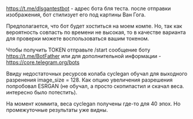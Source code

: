 https://t.me/dlsgantestbot - адрес бота бля теста. после отправки 
изображения, бот стилизует его под картины Ван Гога.

Предполагается, что бот будет хоститься на моем компе. Но, так как
вероятность совпасть по времени не высокая, то в качестве варианта для проверки 
можете воспользоваться вашим токеном.

Чтобы получить TOKEN отправьте /start сообщение боту https://t.me/BotFather или
для дополнительной информации - https://core.telegram.org/bots

Ввиду недостаточных ресурсов колаба cyclegan обучал для выходного разренения
image_size = 128. Как опцию увеличения разрешения попробовал ESRGAN (не обучал, а просто
скопипастил и скачал веса. интересно было потестить). 

На момент коммита, веса cyclegan получены где-то для 40 эпох.
Но промежуточные результаты уже видны.